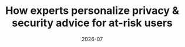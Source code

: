 ---
title: "How experts personalize privacy & security advice for at-risk users"
date: 2026-07
venue: PETS ’26
venueFullName: Privacy Enhancing Technologies Symposium
submitStatus: 
authors: Wentao Guo, Alexander Yang,* Nathan Malkin, and Michelle L. Mazurek
html: 
pdf: /publications/at-risk-advice/How Experts Personalize Privacy & Security Advice for At-Risk Users.pdf
reflection: 
supplement: 
code:
talk: 
slides: 
poster: 
demo: 
tags:
- "topic: professionals"
---